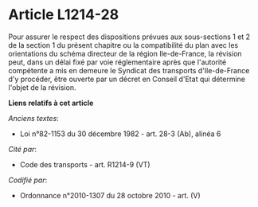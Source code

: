 # Article L1214-28

Pour assurer le respect des dispositions prévues aux sous-sections 1 et 2 de la section 1 du présent chapitre ou la
compatibilité du plan avec les orientations du schéma directeur de la région Ile-de-France, la révision peut, dans un délai
fixé par voie réglementaire après que l'autorité compétente a mis en demeure le Syndicat des transports d'Ile-de-France d'y
procéder, être ouverte par un décret en Conseil d'Etat qui détermine l'objet de la révision.

**Liens relatifs à cet article**

_Anciens textes_:

  - Loi n°82-1153 du 30 décembre 1982 - art. 28-3 (Ab), alinéa 6

_Cité par_:

  - Code des transports - art. R1214-9 (VT)

_Codifié par_:

  - Ordonnance n°2010-1307 du 28 octobre 2010 - art. (V)
